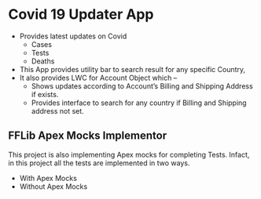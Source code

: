 # Covid 19 Updater App

- Provides latest updates on Covid 
  - Cases
  - Tests
  - Deaths
- This App provides utility bar to search result for any specific Country,
- It also provides LWC for Account Object which –
  - Shows updates according to Account’s Billing and Shipping Address if exists.
  - Provides interface to search for any country if Billing and Shipping address not set.

## FFLib Apex Mocks Implementor

This project is also implementing Apex mocks for completing Tests. Infact, in this project all the tests are implemented in two ways.
- With Apex Mocks
- Without Apex Mocks

